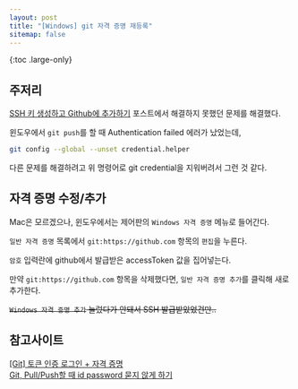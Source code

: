 ```yaml
---
layout: post
title: "[Windows] git 자격 증명 재등록"
sitemap: false
---
```


{:toc .large-only}

## 주저리

[SSH 키 생성하고 Github에 추가하기](https://jellymando.github.io/git/2021-11-17-ssh/) 포스트에서 해결하지 못했던 문제를 해결했다.

윈도우에서 `git push`를 할 때 Authentication failed 에러가 났었는데,

```bash
git config --global --unset credential.helper
```

다른 문제를 해결하려고 위 명령어로 git credential을 지워버려서 그런 것 같다.

## 자격 증명 수정/추가

Mac은 모르겠으나, 윈도우에서는 제어판의 `Windows 자격 증명` 메뉴로 들어간다.

`일반 자격 증명` 목록에서 `git:https://github.com` 항목의 `편집`을 누른다.

`암호` 입력란에 github에서 발급받은 accessToken 값을 집어넣는다.

만약 `git:https://github.com` 항목을 삭제했다면, `일반 자격 증명 추가`를 클릭해 새로 추가한다.

~~`Windows 자격 증명 추가` 눌렀다가 안돼서 SSH 발급받았었건만..~~

## 참고사이트

[[Git] 토큰 인증 로그인 + 자격 증명](https://firstquarter.tistory.com/entry/Git-%ED%86%A0%ED%81%B0-%EC%9D%B8%EC%A6%9D-%EB%A1%9C%EA%B7%B8%EC%9D%B8-remote-Support-for-password-authentication-was-removed-on-August-13-2021-Please-use-a-personal-access-token-instead)<br/>
[Git, Pull/Push할 때 id password 묻지 않게 하기](https://pinedance.github.io/blog/2019/05/29/Git-Credential)
